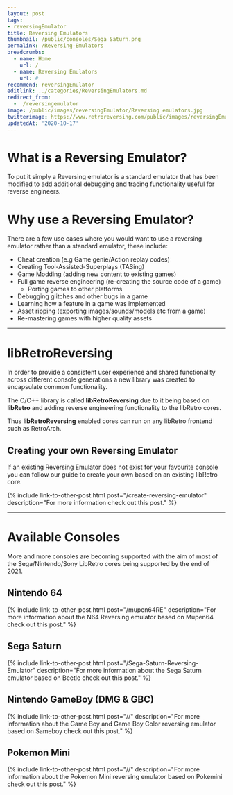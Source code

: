 ```yaml
---
layout: post
tags: 
- reversingEmulator
title: Reversing Emulators
thumbnail: /public/consoles/Sega Saturn.png
permalink: /Reversing-Emulators
breadcrumbs:
  - name: Home
    url: /
  - name: Reversing Emulators
    url: #
recommend: reversingEmulator
editlink: ../categories/ReversingEmulators.md
redirect_from:
  -  /reversingemulator
image: /public/images/reversingEmulator/Reversing emulators.jpg
twitterimage: https://www.retroreversing.com/public/images/reversingEmulator/Reversing emulators.jpg
updatedAt: '2020-10-17'
---
```


# What is a Reversing Emulator?
To put it simply a Reversing emulator is a standard emulator that has been modified to add additional debugging and tracing functionality useful for reverse engineers.

# Why use a Reversing Emulator?
There are a few use cases where you would want to use a reversing emulator rather than a standard emulator, these include:
* Cheat creation (e.g Game genie/Action replay codes)
* Creating Tool-Assisted-Superplays (TASing)
* Game Modding (adding new content to existing games)
* Full game reverse engineering (re-creating the source code of a game)
    * Porting games to other platforms
* Debugging glitches and other bugs in a game
* Learning how a feature in a game was implemented
* Asset ripping (exporting images/sounds/models etc from a game)
* Re-mastering games with higher quality assets

---
# libRetroReversing
In order to provide a consistent user experience and shared functionality across different console generations a new library was created to encapsulate common functionality.

The C/C++ library is called **libRetroReversing** due to it being based on **libRetro** and adding reverse engineering functionality to the libRetro cores.

Thus **libRetroReversing** enabled cores can run on any libRetro frontend such as RetroArch.

## Creating your own Reversing Emulator
If an existing Reversing Emulator does not exist for your favourite console you can follow our guide to create your own based on an existing libRetro core.

{% include link-to-other-post.html post="/create-reversing-emulator" description="For more information check out this post." %}

---
# Available Consoles
More and more consoles are becoming supported with the aim of most of the Sega/Nintendo/Sony LibRetro cores being supported by the end of 2021.

## Nintendo 64
{% include link-to-other-post.html post="/mupen64RE" description="For more information about the N64 Reversing emulator based on Mupen64 check out this post." %}

## Sega Saturn
{% include link-to-other-post.html post="/Sega-Saturn-Reversing-Emulator" description="For more information about the Sega Saturn emulator based on Beetle check out this post." %}

## Nintendo GameBoy (DMG & GBC)
{% include link-to-other-post.html post="//" description="For more information about the Game Boy and Game Boy Color reversing emulator based on Sameboy check out this post." %}

## Pokemon Mini
{% include link-to-other-post.html post="//" description="For more information about the Pokemon Mini reversing emulator based on Pokemini check out this post." %}
